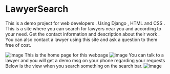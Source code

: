 # LawyerSearch
This is a demo project for web developers . Using Django , HTML and CSS . 
This is a site where you can search for lawyers near you and according to your need. 
Get the contact information and description about their work . 
You can also contact a lawyer using this site and ask a question to them free of cost. 

![image](https://user-images.githubusercontent.com/85939142/175329767-72d5a3bf-917e-41df-8e63-69aee9882ed1.png)
 This is the home page for this webpage
 ![image](https://user-images.githubusercontent.com/85939142/175330101-29e46a7e-b5e7-482b-9c86-b0052fe11e12.png)
You can talk to a lawyer and you will get a demo msg on your phone regarding your requests
Below is the view when you search something on the search bar.
![image](https://user-images.githubusercontent.com/85939142/175330395-fbae976f-5844-4d94-8f50-09974f21485a.png)
